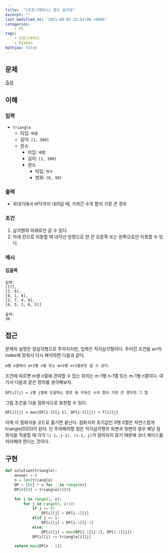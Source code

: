 ```yaml
---
title:  "[프로그래머스] 정수 삼각형"
excerpt: ""
last_modified_at: '2021-08-03 22:54:00 +0900'
categories:
    - PS
tags:
    - 프로그래머스
    - Python
mathjax: false
---
```


## 문제

[출처](https://programmers.co.kr/learn/courses/30/lessons/43105)

## 이해

### 입력 

* ```triangle```
    * 타입: ```배열```
    * 길이: ```[1, 500]```
    * 원소
        * 타입: ```배열```
        * 길이: ```[1, 500]```
        * 원소
            * 타입: ```정수```
            * 범위: ```[0, 99]```
            
### 출력 

* 꼭대기에서 바닥까지 내려갈 때, 거쳐간 수의 합이 가장 큰 경우

### 조건

1. 삼각형의 아래로만 갈 수 있다.
2. 아래 칸으로 이동할 때 대각선 방향으로 한 칸 오른쪽 또는 왼쪽으로만 이동할 수 있다.

### 예시

#### 입출력

```
입력: 
[[7], 
[3, 8], 
[8, 1, 0], 
[2, 7, 4, 4], 
[4, 5, 2, 6, 5]]

출력: 
30
```

## 접근

문제의 설명은 정삼각형으로 주어지지만, 입력은 직각삼각형이다. 주어진 조건을 arr의 index에 맞춰서 다시 해석하면 다음과 같다.

```
m행 n열에서 m+1행 n열 또는 m+1행 n+1열로만 갈 수 있다.
```

조건에 따르면 m행 n열에 관여할 수 있는 위치는 m-1행 n-1열 또는 m-1행 n열이다. 여기서 다음과 같은 정의를 생각해보자.

```
DP[i][j] = i행 j열에 도달하는 경로 중 거쳐간 수의 합이 가장 큰 경우의 그 합
```

그럼 조건을 다음 점화식으로 표현할 수 있다.

```
DP[i][j] = max(DP[i-1][j-1], DP[i-1][j]) + T[i][j]
```

이제 이 점화식을 코드로 옮기면 끝난다. 점화식의 초기값인 0행 0열은 자연스럽게 triangle[0][0]이 된다. 단 주의해야할 점은 직각삼각형의 좌변과 빗변의 경우 해당 점화식을 적용할 때 각각 ```(i-1, j-1), (i-1, j)```가 정의되지 않기 때문에 코너 케이스를 처리해야 한다는 것이다.

## 구현

```python
def solution(triangle):
    answer = 0
    n = len(triangle)
    DP = [[0] * n for _ in range(n)]
    DP[0][0] = triangle[0][0]
    
    for i in range(1, n):
        for j in range(0, i+1):
            if j == 0:
                DP[i][j] = DP[i-1][j]
            elif j == i:
                DP[i][j] = DP[i-1][j-1]
            else:
                DP[i][j] = max(DP[i-1][j-1], DP[i-1][j])
            DP[i][j] += triangle[i][j]
    
    return max(DP[n - 1])
```
